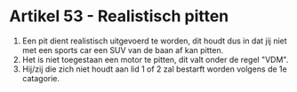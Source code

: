 # Artikel 53 - Realistisch pitten

1. Een pit dient realistisch uitgevoerd te worden, dit houdt dus in dat jij niet met een sports car een SUV van de baan af kan pitten.
2. Het is niet toegestaan een motor te pitten, dit valt onder de regel "VDM".
3. Hij/zij die zich niet houdt aan lid 1 of 2 zal bestarft worden volgens de 1e catagorie.
